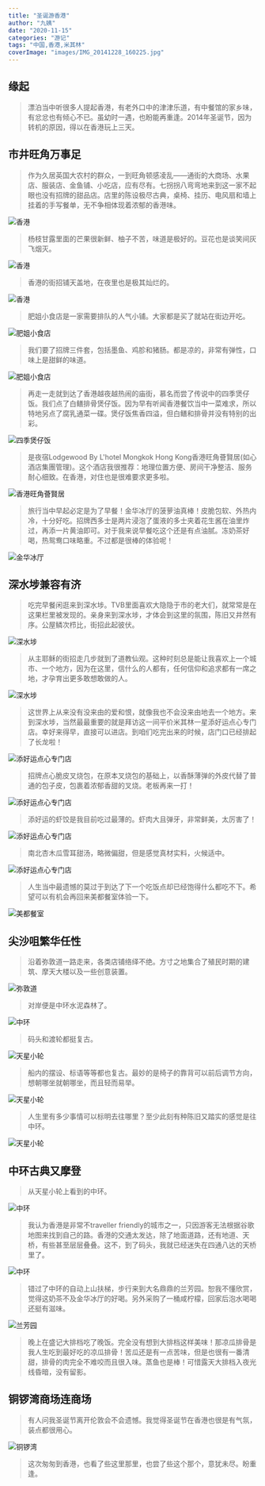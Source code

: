 ```yaml
---
title: "圣诞游香港"
author: "九姨"
date: "2020-11-15"
categories: "游记"
tags: "中国,香港,米其林"
coverImage: "images/IMG_20141228_160225.jpg"
---
```


## 缘起

>漂泊当中听很多人提起香港，有老外口中的津津乐道，有中餐馆的家乡味，有忿忿也有倾心不已。虽幼时一遇，也盼能再重逢。2014年圣诞节，因为转机的原因，得以在香港玩上三天。

## 市井旺角万事足

>作为久居英国大农村的群众，一到旺角顿感凌乱——通街的大商场、水果店、服装店、金鱼铺、小吃店，应有尽有。七拐拐八弯弯地来到这一家不起眼也没有招牌的甜品店。店里的陈设极尽古典，桌椅、挂历、电风扇和墙上挂着的手写餐单，无不争相体现着浓郁的香港味。

![香港](images/IMG_20141210_213917.jpg)

>杨枝甘露里面的芒果很新鲜、柚子不苦，味道是极好的。豆花也是谈笑间灰飞烟灭。

![香港](images/IMG_20141210_213228-e1518986186494.jpg)

>香港的街招铺天盖地，在夜里也是极其灿烂的。

![香港](images/IMG_20141210_215349-e1518986210161.jpg)

>肥姐小食店是一家需要排队的人气小铺。大家都是买了就站在街边开吃。

![肥姐小食店](images/IMG_20141210_220402-e1518986254530.jpg)

>我们要了招牌三件套，包括墨鱼、鸡胗和猪肠。都是凉的，非常有弹性，口味上是甜鲜的味道。

![肥姐小食店](images/IMG_20141210_220441.jpg)

>再走一走就到达了香港越夜越热闹的庙街，慕名而尝了传说中的四季煲仔饭。我们点了白鳝排骨煲仔饭。因为早有听闻香港餐饮当中一菜难求，所以特地另点了腐乳通菜一碟。煲仔饭焦香四溢，但白鳝和排骨并没有特别的出彩。

![四季煲仔饭](images/IMG_20141210_225100-e1518986590125.jpg)

>是夜宿Lodgewood By L'hotel Mongkok Hong Kong香港旺角薈賢居(如心酒店集團管理)。这个酒店我很推荐：地理位置方便、房间干净整洁、服务耐心细致。在香港，对住也是很难要求更多啦。

![香港旺角薈賢居](images/IMG_20141211_065757-e1518986661872.jpg)

>旅行当中早起必定是为了早餐！金华冰厅的菠萝油真棒！皮脆包软、外热内冷，十分好吃。招牌西多士是两片浸泡了蛋液的多士夹着花生酱在油里炸过，再添一片黄油即可。对于我来说早餐吃这个还是有点油腻。冻奶茶好喝，热鸳鸯口味略重。不过都是很棒的体验呢！

![金华冰厅](images/IMG_20141211_072823.jpg)

## 深水埗兼容有济

>吃完早餐闲逛来到深水埗。TVB里面喜欢大隐隐于市的老大们，就常常是在这果栏里被发现的。亲身来到深水埗，才体会到这里的氛围，陈旧又井然有序。公屋鳞次栉比，街招此起彼伏。

![深水埗](images/IMG_20141211_075427-e1518986709503.jpg)

>从主耶稣的街招走几步就到了道教仙观。这种时刻总是能让我喜欢上一个城市、一个地方，因为在这里，信什么的人都有，任何信仰和追求都有一席之地，才孕育出更多敢想敢做的人。

![深水埗](images/IMG_20141211_081244-e1518986745876.jpg)

>这世界上从来没有没来由的爱和恨，就像我也不会没来由地去一个地方。来到深水埗，当然最最重要的就是拜访这一间平价米其林一星添好运点心专门店。幸好来得早，直接可以进店。到咱们吃完出来的时候，店门口已经排起了长龙啦！

![添好运点心专门店](images/IMG_20141211_094804.jpg)

>招牌点心脆皮叉烧包，在原本叉烧包的基础上，以香酥薄弹的外皮代替了普通的包子皮，包裹着浓郁香甜的叉烧。老板再来一打！

![添好运点心专门店](images/IMG_20141211_085511-e1518986782859.jpg)

>添好运的虾饺是我目前吃过最薄的。虾肉大且弹牙，非常鲜美，太厉害了！

![添好运点心专门店](images/IMG_20141211_090821-e1518986830388.jpg)

>南北杏木瓜雪耳甜汤，略微偏甜，但是感觉真材实料，火候适中。

![添好运点心专门店](images/IMG_20141211_092134-e1518986806242.jpg)

>人生当中最遗憾的莫过于到达了下一个吃饭点却已经饱得什么都吃不下。希望可以有机会再回来美都餐室体验一下。

![美都餐室](images/IMG_20141211_111130-e1518986902889.jpg)

## 尖沙咀繁华任性

>沿着弥敦道一路走来，各类店铺络绎不绝。方寸之地集合了殖民时期的建筑、摩天大楼以及一些创意装置。

![弥敦道](images/IMG_20141211_123641-e1518986992338.jpg)

>对岸便是中环水泥森林了。

![中环](images/IMG_20141211_124920.jpg)

>码头和渡轮都挺复古。

![天星小轮](images/IMG_20141211_131829.jpg)

>船内的摆设、标语等等都也复古。最妙的是椅子的靠背可以前后调节方向，想朝哪坐就朝哪坐，而且轻而易举。

![天星小轮](images/IMG_20141211_131028.jpg)

>人生里有多少事情可以标明去往哪里？至少此刻有种陈旧又踏实的感觉是往中环。

![天星小轮](images/IMG_20141228_154509-e1518987230952.jpg)

## 中环古典又摩登

>从天星小轮上看到的中环。

![中环](images/IMG_20141228_160225.jpg)

>我认为香港是非常不traveller friendly的城市之一，只因游客无法根据谷歌地图来找到自己的路。香港的交通太发达，除了地面道路，还有地道、天桥，有些甚至层层叠叠。这不，到了码头，我就已经迷失在四通八达的天桥里了。

![中环](images/IMG_20141211_132734.jpg)

>错过了中环的自动上山扶梯，步行来到大名鼎鼎的兰芳园。恕我不懂欣赏，觉得这奶茶不及金华冰厅的好喝。另外采购了一桶咸柠檬，回家后泡水喝喝还挺有滋味。

![兰芳园](images/IMG_20141211_073947.jpg)

>晚上在盛记大排档吃了晚饭。完全没有想到大排档这样美味！那凉瓜排骨是我人生吃到最好吃的凉瓜排骨！苦瓜还是有一点苦味，但是也很有一番清甜，排骨的肉完全不难咬而且很入味。蒸鱼也是棒！可惜露天大排档入夜光线昏暗，没有留影。

## 铜锣湾商场连商场

>有人问我圣诞节离开伦敦会不会遗憾。我觉得圣诞节在香港也很是有气氛，装点都很用心。

![铜锣湾](images/IMG_20141228_170107-e1518987326629.jpg)

>这次匆匆到香港，也看了些这里那里，也尝了些这个那个，意犹未尽。盼重逢。
